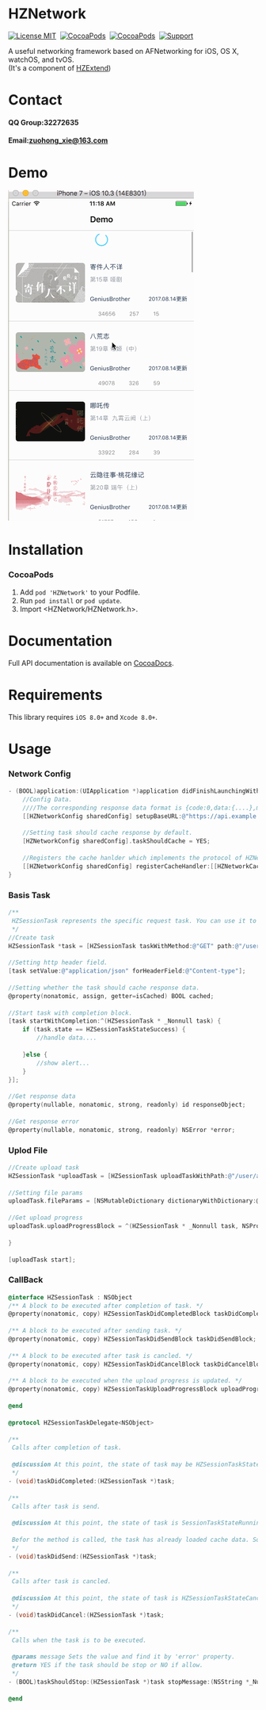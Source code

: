 HZNetwork
==============

[![License MIT](https://img.shields.io/badge/license-MIT-green.svg?style=flat)](https://raw.githubusercontent.com/GeniusBrother/HZNetwork/master/LICENSE)&nbsp;
[![CocoaPods](https://img.shields.io/cocoapods/v/HZNetwork.svg?style=flat)](http://cocoapods.org/pods/HZNetwork)&nbsp;
[![CocoaPods](http://img.shields.io/cocoapods/p/HZNetwork.svg?style=flat)](http://cocoadocs.org/docsets/HZNetwork)&nbsp;
[![Support](https://img.shields.io/badge/support-iOS%208%2B%20-blue.svg?style=flat)](https://www.apple.com/nl/ios/)&nbsp;

A useful networking framework based on AFNetworking for iOS, OS X, watchOS, and tvOS.<br/>
(It's a component of [HZExtend](https://github.com/ibireme/HZExtend))

Contact
==============
#### QQ Group:32272635
#### Email:zuohong_xie@163.com

Demo
==============
![preview](Source/preview.gif)

Installation
==============
### CocoaPods

1. Add `pod 'HZNetwork'` to your Podfile.
2. Run `pod install` or `pod update`.
3. Import \<HZNetwork/HZNetwork.h\>.

Documentation
==============
Full API documentation is available on [CocoaDocs](http://cocoadocs.org/docsets/HZNetwork/).<br/>

Requirements
==============
This library requires `iOS 8.0+` and `Xcode 8.0+`.

Usage
==============
### Network Config
```objective-c
- (BOOL)application:(UIApplication *)application didFinishLaunchingWithOptions:(NSDictionary *)launchOptions {
    //Config Data.
    ////The corresponding response data format is {code:0,data:{....},msg:"success"}.
    [[HZNetworkConfig sharedConfig] setupBaseURL:@"https://api.example.com" codeKeyPath:@"code" msgKeyPath:@"msg" userAgent:@"HZNetwork Example" rightCode:0];
    
    //Setting task should cache response by default.
    [HZNetworkConfig sharedConfig].taskShouldCache = YES;
    
    //Registers the cache hanlder which implements the protocol of HZNetworkCache.
    [[HZNetworkConfig sharedConfig] registerCacheHandler:[[HZNetworkCacheHandler alloc] init]];                              
}    
```

### Basis Task
```objective-c
/**
 HZSessionTask represents the specific request task. You can use it to config parameters for request and get response data from it.
 */
//Create task
HZSessionTask *task = [HZSessionTask taskWithMethod:@"GET" path:@"/user/info" params:@{@"type":@6} delegate:self taskIdentifier:@"/user/info"];

//Setting http header field.
[task setValue:@"application/json" forHeaderField:@"Content-type"];

//Setting whether the task should cache response data.
@property(nonatomic, assign, getter=isCached) BOOL cached;

//Start task with completion block.
[task startWithCompletion:^(HZSessionTask * _Nonnull task) {
    if (task.state == HZSessionTaskStateSuccess) {
        //handle data....
        
    }else {
        //show alert...
    }
}];

//Get response data
@property(nullable, nonatomic, strong, readonly) id responseObject;

//Get response error
@property(nullable, nonatomic, strong, readonly) NSError *error;
```

### Uplod File
```objective-c
//Create upload task
HZSessionTask *uploadTask = [HZSessionTask uploadTaskWithPath:@"/user/avatar" params:@{@"id":@"3"} delegate:self taskIdentifier:@"/user/avatar"];

//Setting file params
uploadTask.fileParams = [NSMutableDictionary dictionaryWithDictionary:@{kHZFileMimeType:@"image/jpeg",kHZFileFormName:@"file",kHZFileURL:localPath}];

//Get upload progress
uploadTask.uploadProgressBlock = ^(HZSessionTask * _Nonnull task, NSProgress * _Nonnull progress) {
   
}

[uploadTask start];
```

### CallBack
```objective-c
@interface HZSessionTask : NSObject
/** A block to be executed after completion of task. */
@property(nonatomic, copy) HZSessionTaskDidCompletedBlock taskDidCompletedBlock;

/** A block to be executed after sending task. */
@property(nonatomic, copy) HZSessionTaskDidSendBlock taskDidSendBlock;

/** A block to be executed after task is cancled. */
@property(nonatomic, copy) HZSessionTaskDidCancelBlock taskDidCancelBlock;

/** A block to be executed when the upload progress is updated. */
@property(nonatomic, copy) HZSessionTaskUploadProgressBlock uploadProgressBlock;

@end

@protocol HZSessionTaskDelegate<NSObject>

/**
 Calls after completion of task.
 
 @discussion At this point, the state of task may be HZSessionTaskStateSuccess or HZSessionTaskStateFail.
 */
- (void)taskDidCompleted:(HZSessionTask *)task;

/**
 Calls after task is send.
 
 @discussion At this point, the state of task is SessionTaskStateRunning.
 
 Befor the method is called, the task has already loaded cache data. So you can use `responseObject` property to get cache data.
 */
- (void)taskDidSend:(HZSessionTask *)task;

/**
 Calls after task is cancled.
 
 @discussion At this point, the state of task is HZSessionTaskStateCancel.
 */
- (void)taskDidCancel:(HZSessionTask *)task;

/**
 Calls when the task is to be executed.
 
 @params message Sets the value and find it by 'error' property.
 @return YES if the task should be stop or NO if allow.
 */
- (BOOL)taskShouldStop:(HZSessionTask *)task stopMessage:(NSString *_Nullable __autoreleasing *_Nullable)message;

@end

```
